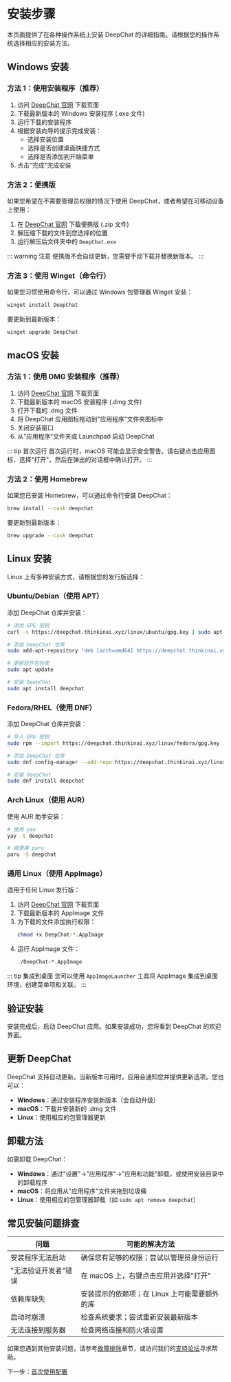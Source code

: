 # 安装步骤

本页面提供了在各种操作系统上安装 DeepChat 的详细指南。请根据您的操作系统选择相应的安装方法。

## Windows 安装

### 方法 1：使用安装程序（推荐）

1. 访问 [DeepChat 官网](https://deepchat.thinkinai.xyz/downloads) 下载页面
2. 下载最新版本的 Windows 安装程序 (.exe 文件)
3. 运行下载的安装程序
4. 根据安装向导的提示完成安装：
   - 选择安装位置
   - 选择是否创建桌面快捷方式
   - 选择是否添加到开始菜单
5. 点击"完成"完成安装

### 方法 2：便携版

如果您希望在不需要管理员权限的情况下使用 DeepChat，或者希望在可移动设备上使用：

1. 在 [DeepChat 官网](https://deepchat.thinkinai.xyz/downloads) 下载便携版 (.zip 文件)
2. 解压缩下载的文件到您选择的位置
3. 运行解压后文件夹中的 `DeepChat.exe`

::: warning 注意
便携版不会自动更新，您需要手动下载并替换新版本。
:::

### 方法 3：使用 Winget（命令行）

如果您习惯使用命令行，可以通过 Windows 包管理器 Winget 安装：

```powershell
winget install DeepChat
```

要更新到最新版本：

```powershell
winget upgrade DeepChat
```

## macOS 安装

### 方法 1：使用 DMG 安装程序（推荐）

1. 访问 [DeepChat 官网](https://deepchat.thinkinai.xyz/downloads) 下载页面
2. 下载最新版本的 macOS 安装程序 (.dmg 文件)
3. 打开下载的 .dmg 文件
4. 将 DeepChat 应用图标拖动到"应用程序"文件夹图标中
5. 关闭安装窗口
6. 从"应用程序"文件夹或 Launchpad 启动 DeepChat

::: tip 首次运行
首次运行时，macOS 可能会显示安全警告。请右键点击应用图标，选择"打开"，然后在弹出的对话框中确认打开。
:::

### 方法 2：使用 Homebrew

如果您已安装 Homebrew，可以通过命令行安装 DeepChat：

```bash
brew install --cask deepchat
```

要更新到最新版本：

```bash
brew upgrade --cask deepchat
```

## Linux 安装

Linux 上有多种安装方式，请根据您的发行版选择：

### Ubuntu/Debian（使用 APT）

添加 DeepChat 仓库并安装：

```bash
# 添加 GPG 密钥
curl -s https://deepchat.thinkinai.xyz/linux/ubuntu/gpg.key | sudo apt-key add -

# 添加 DeepChat 仓库
sudo add-apt-repository "deb [arch=amd64] https://deepchat.thinkinai.xyz/linux/ubuntu stable main"

# 更新软件包列表
sudo apt update

# 安装 DeepChat
sudo apt install deepchat
```

### Fedora/RHEL（使用 DNF）

添加 DeepChat 仓库并安装：

```bash
# 导入 GPG 密钥
sudo rpm --import https://deepchat.thinkinai.xyz/linux/fedora/gpg.key

# 添加 DeepChat 仓库
sudo dnf config-manager --add-repo https://deepchat.thinkinai.xyz/linux/fedora/deepchat.repo

# 安装 DeepChat
sudo dnf install deepchat
```

### Arch Linux（使用 AUR）

使用 AUR 助手安装：

```bash
# 使用 yay
yay -S deepchat

# 或使用 paru
paru -S deepchat
```

### 通用 Linux（使用 AppImage）

适用于任何 Linux 发行版：

1. 访问 [DeepChat 官网](https://deepchat.thinkinai.xyz/downloads) 下载页面
2. 下载最新版本的 AppImage 文件
3. 为下载的文件添加执行权限：
   ```bash
   chmod +x DeepChat-*.AppImage
   ```
4. 运行 AppImage 文件：
   ```bash
   ./DeepChat-*.AppImage
   ```

::: tip 集成到桌面
您可以使用 `AppImageLauncher` 工具将 AppImage 集成到桌面环境，创建菜单项和关联。
:::

## 验证安装

安装完成后，启动 DeepChat 应用。如果安装成功，您将看到 DeepChat 的欢迎界面。

## 更新 DeepChat

DeepChat 支持自动更新。当新版本可用时，应用会通知您并提供更新选项。您也可以：

- **Windows**：通过安装程序安装新版本（会自动升级）
- **macOS**：下载并安装新的 .dmg 文件
- **Linux**：使用相应的包管理器更新

## 卸载方法

如需卸载 DeepChat：

- **Windows**：通过"设置"→"应用程序"→"应用和功能"卸载，或使用安装目录中的卸载程序
- **macOS**：将应用从"应用程序"文件夹拖到垃圾桶
- **Linux**：使用相应的包管理器卸载（如 `sudo apt remove deepchat`）

## 常见安装问题排查

| 问题 | 可能的解决方法 |
|------|--------------|
| 安装程序无法启动 | 确保您有足够的权限；尝试以管理员身份运行 |
| "无法验证开发者"错误 | 在 macOS 上，右键点击应用并选择"打开" |
| 依赖库缺失 | 安装提示的依赖项；在 Linux 上可能需要额外的库 |
| 启动时崩溃 | 检查系统要求；尝试重新安装最新版本 |
| 无法连接到服务器 | 检查网络连接和防火墙设置 |

如果您遇到其他安装问题，请参考[故障排除](../troubleshooting/)章节，或访问我们的[支持论坛](https://deepchat.thinkinai.xyz/forum)寻求帮助。

下一步：[首次使用配置](./initial-setup.md) 